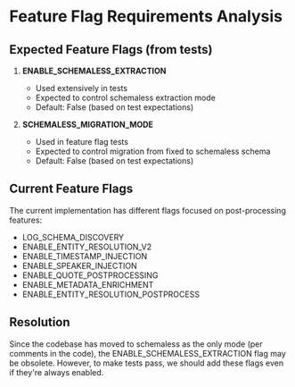 # Feature Flag Requirements Analysis

## Expected Feature Flags (from tests)

1. **ENABLE_SCHEMALESS_EXTRACTION**
   - Used extensively in tests
   - Expected to control schemaless extraction mode
   - Default: False (based on test expectations)

2. **SCHEMALESS_MIGRATION_MODE**
   - Used in feature flag tests
   - Expected to control migration from fixed to schemaless schema
   - Default: False (based on test expectations)

## Current Feature Flags

The current implementation has different flags focused on post-processing features:
- LOG_SCHEMA_DISCOVERY
- ENABLE_ENTITY_RESOLUTION_V2
- ENABLE_TIMESTAMP_INJECTION
- ENABLE_SPEAKER_INJECTION
- ENABLE_QUOTE_POSTPROCESSING
- ENABLE_METADATA_ENRICHMENT
- ENABLE_ENTITY_RESOLUTION_POSTPROCESS

## Resolution

Since the codebase has moved to schemaless as the only mode (per comments in the code), the ENABLE_SCHEMALESS_EXTRACTION flag may be obsolete. However, to make tests pass, we should add these flags even if they're always enabled.